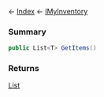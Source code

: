 ← [Index](Api-Index) ← [IMyInventory](VRage.Game.ModAPI.Ingame.IMyInventory)

### Summary

```csharp
public List<T> GetItems()
```

### Returns

[List<T>](https://docs.microsoft.com/en-us/dotnet/api/system.collections.generic.list?view=netframework-4.6)

